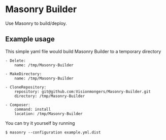 # Masonry Builder
Use Masonry to build/deploy.

## Example usage

This simple yaml file would build Masonry Builder to a temporary directory

```
- Delete:
    name: /tmp/Masonry-Builder

- MakeDirectory:
    name: /tmp/Masonry-Builder

- CloneRepository:
    repository: git@github.com:Visionmongers/Masonry-Builder.git
    directory: /tmp/Masonry-Builder

- Composer:
    command: install
    location: /tmp/Masonry-Builder
```

You can try it yourself by running

```
$ masonry --configuration example.yml.dist
```